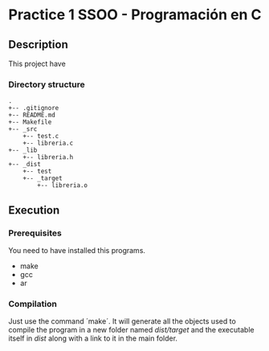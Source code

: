 # Practice 1 SSOO - Programación en C

## Description
This project have 

### Directory structure
```
.
+-- .gitignore
+-- README.md
+-- Makefile
+-- _src
    +-- test.c
    +-- libreria.c
+-- _lib
    +-- libreria.h
+-- _dist
    +-- test
    +-- _target
        +-- libreria.o
```

## Execution

### Prerequisites
You need to have installed this programs.
- make
- gcc
- ar

### Compilation
Just use the command ´make´. It will generate all the objects used to compile the program in a new folder named *dist/target* and the executable itself in *dist* along with a link to it in the main folder.
